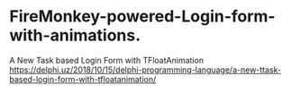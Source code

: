 # FireMonkey-powered-Login-form-with-animations.
A New Task based Login Form with TFloatAnimation
https://delphi.uz/2018/10/15/delphi-programming-language/a-new-ttask-based-login-form-with-tfloatanimation/
